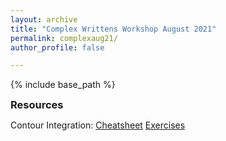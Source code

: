 ```yaml
---
layout: archive
title: "Complex Writtens Workshop August 2021"
permalink: complexaug21/
author_profile: false

---
```

<style type='text/css'>
h2, h3, h4, h5, h6 {margin: 0;}
.br {display: block; margin-bottom: 0em; margin: 0;} 
</style>

{% include base_path %}


### Resources
Contour Integration: [Cheatsheet](https://github.com/natalie-frank/natalie-frank.github.io/blob/801dff2e1ffbc18daf151a76491995b217dafc14/files/Contour_Integration_Cheatsheet.pdf) [Exercises](https://github.com/natalie-frank/natalie-frank.github.io/blob/6f5ca65441260cd9c1b7ed5084e54f469b97ec44/files/Contour_Integration_Exercises.pdf)
